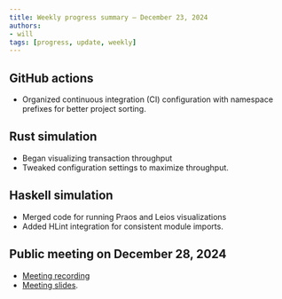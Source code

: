 ```yaml
---
title: Weekly progress summary – December 23, 2024
authors:
- will
tags: [progress, update, weekly]
---
```


## GitHub actions

- Organized continuous integration (CI) configuration with namespace prefixes for better project sorting.

## Rust simulation

- Began visualizing transaction throughput
- Tweaked configuration settings to maximize throughput.

## Haskell simulation

- Merged code for running Praos and Leios visualizations
- Added HLint integration for consistent module imports.

## Public meeting on December 28, 2024

- [Meeting recording](https://drive.google.com/file/d/1F07oKxBgdOEasGcstxEavkPCgr58sbIO/view?usp=sharing)
- [Meeting slides](https://docs.google.com/presentation/d/1LwpcXnXLgrYTSDalJY1SfpeyU_4lIkYhyMy5Kv0Huzw/edit?usp=sharing).
